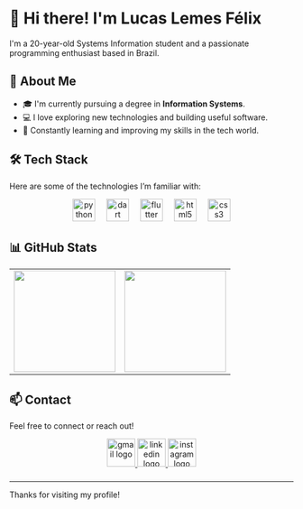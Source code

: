 # 👋 Hi there! I'm Lucas Lemes Félix

I'm a 20-year-old Systems Information student and a passionate programming enthusiast based in Brazil.

## 🚀 About Me
- 🎓 I'm currently pursuing a degree in **Information Systems**.
- 💻 I love exploring new technologies and building useful software.
- 🌱 Constantly learning and improving my skills in the tech world.

## 🛠️ Tech Stack
Here are some of the technologies I’m familiar with:
<div align="center">
  <img src="https://img.shields.io/badge/Python-3776AB?logo=python&logoColor=white&style=for-the-badge" height="40" alt="python logo"  />
  <img width="12" />
  <img src="https://img.shields.io/badge/Dart-0175C2?logo=dart&logoColor=white&style=for-the-badge" height="40" alt="dart logo"  />
  <img width="12" />
  <img src="https://img.shields.io/badge/Flutter-02569B?logo=flutter&logoColor=white&style=for-the-badge" height="40" alt="flutter logo"  />
  <img width="12" />
  <img src="https://img.shields.io/badge/HTML5-E34F26?logo=html5&logoColor=white&style=for-the-badge" height="40" alt="html5 logo"  />
  <img width="12" />
  <img src="https://img.shields.io/badge/CSS3-1572B6?logo=css3&logoColor=white&style=for-the-badge" height="40" alt="css3 logo"  />
</div>

###

## 📊 GitHub Stats
<table>
  <tr>
    <td>
      <img height="180em" src="https://github-readme-stats.vercel.app/api/top-langs/?username=Lfelix05&layout=compact&theme=tokyonight&langs_count=6"/>
    </td>
    <td>
      <img height="180em" src="https://github-readme-stats.vercel.app/api?username=Lfelix05&show_icons=true&theme=tokyonight"/>
    </td>
  </tr>
</table>

## 📫 Contact
Feel free to connect or reach out!

<div align="center">
  <a href="lucasyt710@gmail.com" target="_blank">
    <img src="https://img.shields.io/static/v1?message=Gmail&logo=gmail&label=&color=D14836&logoColor=white&labelColor=&style=flat" height="50" alt="gmail logo"  />
  </a>
  <a href="www.linkedin.com/in/lucas-lemes-félix-649034325" target="_blank">
    <img src="https://img.shields.io/static/v1?message=LinkedIn&logo=linkedin&label=&color=0077B5&logoColor=white&labelColor=&style=flat" height="50" alt="linkedin logo"  />
  </a>
  <a href="https://www.instagram.com/llfelix05/" target="_blank">
    <img src="https://img.shields.io/static/v1?message=Instagram&logo=instagram&label=&color=E4405F&logoColor=white&labelColor=&style=flat" height="50" alt="instagram logo"  />
  </a>
</div>

###

###
---

Thanks for visiting my profile!
